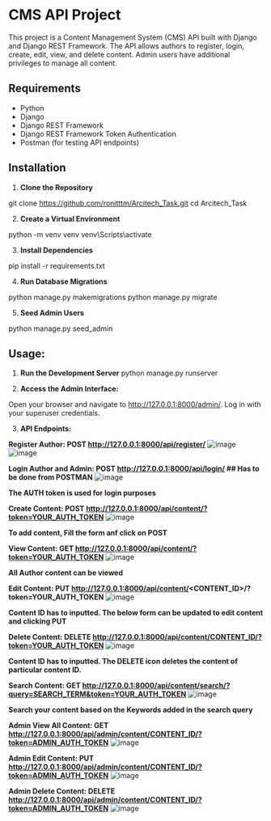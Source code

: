 # CMS API Project

This project is a Content Management System (CMS) API built with Django and Django REST Framework. The API allows authors to register, login, create, edit, view, and delete content. Admin users have additional privileges to manage all content.

## Requirements

- Python
- Django
- Django REST Framework
- Django REST Framework Token Authentication
- Postman (for testing API endpoints)

## Installation

1. **Clone the Repository**

  git clone https://github.com/ronitttm/Arcitech_Task.git
  cd Arcitech_Task

2. **Create a Virtual Environment**

  python -m venv venv
  venv\Scripts\activate
  
3. **Install Dependencies**
   
  pip install -r requirements.txt

4. **Run Database Migrations**

  python manage.py makemigrations
  python manage.py migrate 

5. **Seed Admin Users**

  python manage.py seed_admin

## Usage:
1. **Run the Development Server**
  python manage.py runserver

2. **Access the Admin Interface:**

  Open your browser and navigate to http://127.0.0.1:8000/admin/. Log in with your superuser credentials.

3. **API Endpoints:**

**Register Author: POST http://127.0.0.1:8000/api/register/**
  ![image](https://github.com/user-attachments/assets/cca6246f-fbef-4c6d-8058-59b6eae21490)
  ![image](https://github.com/user-attachments/assets/de3d6069-8adf-4333-b9cf-9c89ad6e77e4)


**Login Author and Admin: POST http://127.0.0.1:8000/api/login/ ## Has to be done from POSTMAN**
  ![image](https://github.com/user-attachments/assets/701e209d-0f89-4e48-ac51-1d8d4776fca5)

**The AUTH token is used for login purposes**

**Create Content: POST http://127.0.0.1:8000/api/content/?token=YOUR_AUTH_TOKEN**
  ![image](https://github.com/user-attachments/assets/ff8f0bed-a05e-4178-ab3f-cd72e6191536)

**To add content, Fill the form anf click on POST**

**View Content: GET http://127.0.0.1:8000/api/content/?token=YOUR_AUTH_TOKEN**
  ![image](https://github.com/user-attachments/assets/ff8f0bed-a05e-4178-ab3f-cd72e6191536)

**All Author content can be viewed**

**Edit Content: PUT http://127.0.0.1:8000/api/content/<CONTENT_ID>/?token=YOUR_AUTH_TOKEN**
  ![image](https://github.com/user-attachments/assets/558c1068-a613-422a-a03b-d615cf42940d)

**Content ID has to inputted. The below form can be updated to edit content and clicking PUT**


**Delete Content: DELETE http://127.0.0.1:8000/api/content/CONTENT_ID/?token=YOUR_AUTH_TOKEN**
  ![image](https://github.com/user-attachments/assets/185bbe38-30fb-428f-8ca5-f4e2069939b9)

**Content ID has to inputted. The DELETE icon deletes the content of particular content ID.**


**Search Content: GET http://127.0.0.1:8000/api/content/search/?query=SEARCH_TERM&token=YOUR_AUTH_TOKEN**
  ![image](https://github.com/user-attachments/assets/b591b75d-14c2-4ba7-b014-26df5bed59ff)

**Search your content based on the Keywords added in the search query**


**Admin View All Content: GET http://127.0.0.1:8000/api/admin/content/CONTENT_ID/?token=ADMIN_AUTH_TOKEN**
![image](https://github.com/user-attachments/assets/3b905ebc-d6fd-46d0-b190-ac1941eb788c)

**Admin Edit Content: PUT http://127.0.0.1:8000/api/admin/content/CONTENT_ID/?token=ADMIN_AUTH_TOKEN**
![image](https://github.com/user-attachments/assets/3b905ebc-d6fd-46d0-b190-ac1941eb788c)

**Admin Delete Content: DELETE http://127.0.0.1:8000/api/admin/content/CONTENT_ID/?token=ADMIN_AUTH_TOKEN**
![image](https://github.com/user-attachments/assets/3b905ebc-d6fd-46d0-b190-ac1941eb788c)
